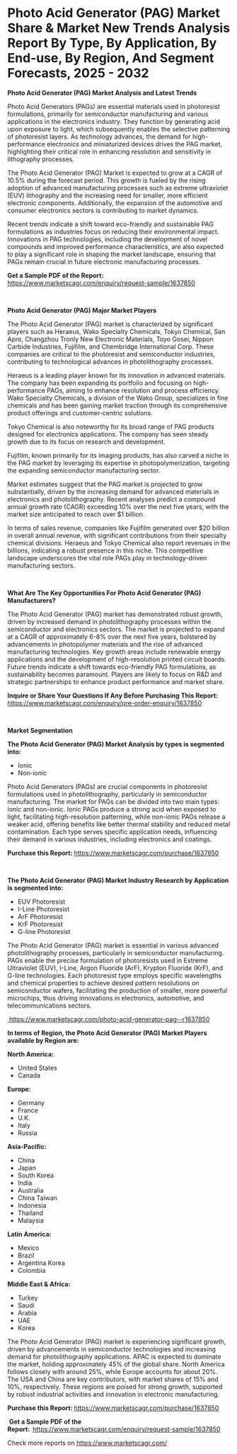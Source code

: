 <p><h1>Photo Acid Generator (PAG) Market Share & Market New Trends Analysis Report By Type, By Application, By End-use, By Region, And Segment Forecasts, 2025 - 2032</h1></p><p><strong>Photo Acid Generator (PAG) Market Analysis and Latest Trends</strong></p>
<p><p>Photo Acid Generators (PAGs) are essential materials used in photoresist formulations, primarily for semiconductor manufacturing and various applications in the electronics industry. They function by generating acid upon exposure to light, which subsequently enables the selective patterning of photoresist layers. As technology advances, the demand for high-performance electronics and miniaturized devices drives the PAG market, highlighting their critical role in enhancing resolution and sensitivity in lithography processes.</p><p>The Photo Acid Generator (PAG) Market is expected to grow at a CAGR of 10.5% during the forecast period. This growth is fueled by the rising adoption of advanced manufacturing processes such as extreme ultraviolet (EUV) lithography and the increasing need for smaller, more efficient electronic components. Additionally, the expansion of the automotive and consumer electronics sectors is contributing to market dynamics.</p><p>Recent trends indicate a shift toward eco-friendly and sustainable PAG formulations as industries focus on reducing their environmental impact. Innovations in PAG technologies, including the development of novel compounds and improved performance characteristics, are also expected to play a significant role in shaping the market landscape, ensuring that PAGs remain crucial in future electronic manufacturing processes.</p></p>
<p><strong>Get a Sample PDF of the Report:&nbsp;</strong> <a href="https://www.marketscagr.com/enquiry/request-sample/1637850?utm_campaign=2180&utm_medium=2&utm_source=Github&utm_content=ia&utm_term=01022025&utm_id=photo-acid-generator-pag">https://www.marketscagr.com/enquiry/request-sample/1637850</a></p>
<p>&nbsp;</p>
<p><strong>Photo Acid Generator (PAG) Major Market Players</strong></p>
<p><p>The Photo Acid Generator (PAG) market is characterized by significant players such as Heraeus, Wako Specialty Chemicals, Tokyo Chemical, San Apro, Changzhou Tronly New Electronic Materials, Toyo Gosei, Nippon Carbide Industries, Fujifilm, and Chembridge International Corp. These companies are critical to the photoresist and semiconductor industries, contributing to technological advances in photolithography processes.</p><p>Heraeus is a leading player known for its innovation in advanced materials. The company has been expanding its portfolio and focusing on high-performance PAGs, aiming to enhance resolution and process efficiency. Wako Specialty Chemicals, a division of the Wako Group, specializes in fine chemicals and has been gaining market traction through its comprehensive product offerings and customer-centric solutions.</p><p>Tokyo Chemical is also noteworthy for its broad range of PAG products designed for electronics applications. The company has seen steady growth due to its focus on research and development.</p><p>Fujifilm, known primarily for its imaging products, has also carved a niche in the PAG market by leveraging its expertise in photopolymerization, targeting the expanding semiconductor manufacturing sector.</p><p>Market estimates suggest that the PAG market is projected to grow substantially, driven by the increasing demand for advanced materials in electronics and photolithography. Recent analyses predict a compound annual growth rate (CAGR) exceeding 10% over the next five years, with the market size anticipated to reach over $1 billion.</p><p>In terms of sales revenue, companies like Fujifilm generated over $20 billion in overall annual revenue, with significant contributions from their specialty chemical divisions. Heraeus and Tokyo Chemical also report revenues in the billions, indicating a robust presence in this niche. This competitive landscape underscores the vital role PAGs play in technology-driven manufacturing sectors.</p></p>
<p>&nbsp;</p>
<p><strong>What Are The Key Opportunities For Photo Acid Generator (PAG) Manufacturers?</strong></p>
<p><p>The Photo Acid Generator (PAG) market has demonstrated robust growth, driven by increased demand in photolithography processes within the semiconductor and electronics sectors. The market is projected to expand at a CAGR of approximately 6-8% over the next five years, bolstered by advancements in photopolymer materials and the rise of advanced manufacturing technologies. Key growth areas include renewable energy applications and the development of high-resolution printed circuit boards. Future trends indicate a shift towards eco-friendly PAG formulations, as sustainability becomes paramount. Players are likely to focus on R&D and strategic partnerships to enhance product performance and market share.</p></p>
<p><strong>Inquire or Share Your Questions If Any Before Purchasing This Report:</strong> <a href="https://www.marketscagr.com/enquiry/pre-order-enquiry/1637850?utm_campaign=2180&utm_medium=2&utm_source=Github&utm_content=ia&utm_term=01022025&utm_id=photo-acid-generator-pag">https://www.marketscagr.com/enquiry/pre-order-enquiry/1637850</a></p>
<p>&nbsp;</p>
<p><strong>Market Segmentation</strong></p>
<p><strong>The Photo Acid Generator (PAG) Market Analysis by types is segmented into:</strong></p>
<p><ul><li>Ionic</li><li>Non-ionic</li></ul></p>
<p><p>Photo Acid Generators (PAGs) are crucial components in photoresist formulations used in photolithography, particularly in semiconductor manufacturing. The market for PAGs can be divided into two main types: ionic and non-ionic. Ionic PAGs produce a strong acid when exposed to light, facilitating high-resolution patterning, while non-ionic PAGs release a weaker acid, offering benefits like better thermal stability and reduced metal contamination. Each type serves specific application needs, influencing their demand in various industries, including electronics and coatings.</p></p>
<p><strong>Purchase this Report:&nbsp;</strong><a href="https://www.marketscagr.com/purchase/1637850?utm_campaign=2180&utm_medium=2&utm_source=Github&utm_content=ia&utm_term=01022025&utm_id=photo-acid-generator-pag">https://www.marketscagr.com/purchase/1637850</a></p>
<p>&nbsp;</p>
<p><strong>The Photo Acid Generator (PAG) Market Industry Research by Application is segmented into:</strong></p>
<p><ul><li>EUV Photoresist</li><li>I-Line Photoresist</li><li>ArF Photoresist</li><li>KrF Photoresist</li><li>G-line Photoresist</li></ul></p>
<p><p>The Photo Acid Generator (PAG) market is essential in various advanced photolithography processes, particularly in semiconductor manufacturing. PAGs enable the precise formulation of photoresists used in Extreme Ultraviolet (EUV), I-Line, Argon Fluoride (ArF), Krypton Fluoride (KrF), and G-line technologies. Each photoresist type employs specific wavelengths and chemical properties to achieve desired pattern resolutions on semiconductor wafers, facilitating the production of smaller, more powerful microchips, thus driving innovations in electronics, automotive, and telecommunications sectors.</p></p>
<p><a href="https://www.marketscagr.com/photo-acid-generator-pag--r1637850?utm_campaign=2180&utm_medium=2&utm_source=Github&utm_content=ia&utm_term=01022025&utm_id=photo-acid-generator-pag">&nbsp;https://www.marketscagr.com/photo-acid-generator-pag--r1637850</a></p>
<p><strong>In terms of Region, the Photo Acid Generator (PAG) Market Players available by Region are:</strong></p>
<p>
    <p> <strong> North America: </strong>
        <ul>
            <li>United States</li>
            <li>Canada</li>
        </ul>
        </p> 
    <p> <strong> Europe: </strong>
        <ul>
            <li>Germany</li>
            <li>France</li>
            <li>U.K.</li>
            <li>Italy</li>
            <li>Russia</li>
        </ul>
        </p> 
    <p> <strong> Asia-Pacific: </strong>
        <ul>
            <li>China</li>
            <li>Japan</li>
            <li>South Korea</li>
            <li>India</li>
            <li>Australia</li>
            <li>China Taiwan</li>
            <li>Indonesia</li>
            <li>Thailand</li>
            <li>Malaysia</li>
        </ul>
        </p> 
    <p> <strong> Latin America: </strong>
        <ul>
            <li>Mexico</li>
            <li>Brazil</li>
            <li>Argentina Korea</li>
            <li>Colombia</li>
        </ul>
        </p> 
    <p> <strong> Middle East & Africa: </strong>
        <ul>
            <li>Turkey</li>
            <li>Saudi</li>
            <li>Arabia</li>
            <li>UAE</li>
            <li>Korea</li>
        </ul>
    </p>
    </p>
<p><p>The Photo Acid Generator (PAG) market is experiencing significant growth, driven by advancements in semiconductor technologies and increasing demand for photolithography applications. APAC is expected to dominate the market, holding approximately 45% of the global share. North America follows closely with around 25%, while Europe accounts for about 20%. The USA and China are key contributors, with market shares of 15% and 10%, respectively. These regions are poised for strong growth, supported by robust industrial activities and innovation in electronic manufacturing.</p></p>
<p><strong>Purchase this Report: </strong><a href="https://www.marketscagr.com/purchase/1637850?utm_campaign=2180&utm_medium=2&utm_source=Github&utm_content=ia&utm_term=01022025&utm_id=photo-acid-generator-pag">https://www.marketscagr.com/purchase/1637850</a></p>
<p>&nbsp;<strong>Get a Sample PDF of the Report:&nbsp;&nbsp;</strong><a href="https://www.marketscagr.com/enquiry/request-sample/1637850?utm_campaign=2180&utm_medium=2&utm_source=Github&utm_content=ia&utm_term=01022025&utm_id=photo-acid-generator-pag">https://www.marketscagr.com/enquiry/request-sample/1637850</a></p>
<p><strong></strong></p>
<p>Check more reports on <a href="https://www.marketscagr.com/?utm_campaign=2180&utm_medium=2&utm_source=Github&utm_content=ia&utm_term=01022025&utm_id=photo-acid-generator-pag">https://www.marketscagr.com/</a></p>